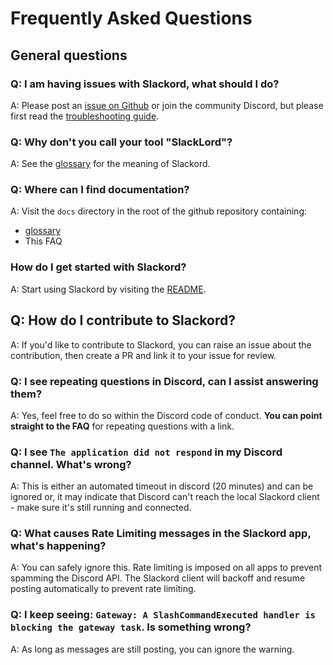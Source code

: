 # Frequently Asked Questions

## General questions     

### Q: I am having issues with Slackord, what should I do?
A: Please post an [issue on Github](https://github.com/thomasloupe/Slackord/issues) or join the community Discord, but please first read the [troubleshooting guide](https://github.com/thomasloupe/Slackord2/wiki/Troubleshooting).     

### Q: Why don't you call your tool "SlackLord"?
A: See the [glossary](./glossary.md) for the meaning of Slackord.

### Q: Where can I find documentation?
A: Visit the `docs` directory in the root of the github repository containing:
- [glossary](./glossary.md)
- This FAQ

### How do I get started with Slackord?
A: Start using Slackord by visiting the [README](../README.md).

## Q: How do I contribute to Slackord?
A: If you'd like to contribute to Slackord, you can raise an issue about the contribution, then create a PR and link it to your issue for review.

### Q: I see repeating questions in Discord, can I assist answering them?
A: Yes, feel free to do so within the Discord code of conduct. **You can point straight to the FAQ** for repeating questions with a link.

### Q: I see `The application did not respond` in my Discord channel. What's wrong?
A: This is either an automated timeout in discord (20 minutes) and can be ignored or, it may indicate that Discord can't reach the local Slackord client - make sure it's still running and connected. 

### Q: What causes Rate Limiting messages in the Slackord app, what's happening?
A: You can safely ignore this. Rate limiting is imposed on all apps to prevent spamming the Discord API. The Slackord client will backoff and resume posting automatically to prevent rate limiting.

### Q: I keep seeing: `Gateway: A SlashCommandExecuted handler is blocking the gateway task`. Is something wrong?    
A: As long as messages are still posting, you can ignore the warning.
